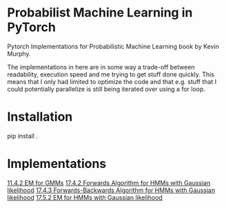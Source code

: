 # Probabilist Machine Learning in PyTorch
Pytorch Implementations for Probabilistic Machine Learning book by Kevin Murphy.

The implementations in here are in some way a trade-off between readability, execution speed and me trying to get stuff
done quickly. This means that I only had limited to optimize the code and that e.g. stuff that I could potentially
parallelize is still being iterated over using a for loop.

# Installation

pip install .

# Implementations

[11.4.2 EM for GMMs](src/pml/gmm_em.py)
[17.4.2 Forwards Algorithm for HMMs with Gaussian likelihood](src/pml/hmm_gaussian.py)
[17.4.3 Forwards-Backwards Algorithm for HMMs with Gaussian likelihood](src/pml/hmm_gaussian.py)
[17.5.2 EM for HMMs with Gaussian likelihood](src/pml/hmm_gaussian.py)
